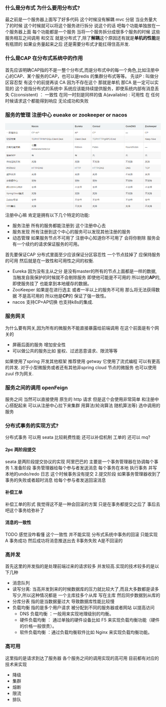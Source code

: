

### 什么是分布式 为什么要用分布式?
   最之前是一个服务器上面写了好多代码  这个时候没有解耦 mvc 分层 当业务量大了的时候 这个时候就可以将这个服务进行拆分  说这个的话 吧每个功能单独放在一个服务器上面 每个功能都是一个服务
   当将一个服务拆分成很多个服务的时候  这些服务相互之间调用 和交互  就是分布式了,除了**解耦**这个原因还有就是**单机的性能**是有瓶颈的 如果业务量起来之后 还是需要分布式才能扛得住高并发.
   
### 什么是CAP 在分布式系统中的作用
   首先应该明确CAP指的不是一整个分布式,而是分布式中的每一个角色,比如注册中心的CAP、某个服务的CAP，也可以是redis 的集群分布式等等。
   先谈P : 叫做分区容忍型 有这个的前提再谈 CA 因为不存在这个  那就是单机 那CA 是一定可以实现的  这个是指分布式的系统中  系统应该能持续提供服务，即使系统内部有消息丢失
   C(consistent) ： 一致性  在同一时刻是同样的值
   A(available) : 可用性 在 任何时候请求这个都能得到响应 无论成功和失败 
   
### 服务的管理  注册中心  eueake or zookeeper  or nacos 
   ![image](image/注册中心对比.png)
   注册中心嘛 肯定是拥有以下几个特定的功能:
   * 服务注册   所有的服务都能注册到 这个注册中心去
   * 服务发现   所有注册到这个中心的服务可以发现其他注册的服务
   * 动态管理   如果服务节点不可用了 注册中心知道你不可用了 会将你剔除 服务会有一个续约的请求保证服务的可用。
   
   首先要保证CAP 分布式里面至少应该保证分区容忍性 一个节点挂掉了 应保持服务的可用 然后就是在一致性和可用性之间的权衡.
   * Eureka 因为没有主从之分 是没有master的所有的节点上面都是一样的数据,当触发自我保护的时候就不会剔除服务 即使他可能是不可用的  所以他的**AP**的,即使服务挂了 也能拿到本地缓存的数据。
   * ZooKeeper  如果是在进行选主 或者一半以上的服务不可用 那么将无法获得数据 不是高可用的 所以他是**CP**的 保证了强一致性。
   * nacos  支持CP+AP切换 也支持k8s的集成.

### 服务网关 
   为什么要有网关,因为所有的微服务不能直接暴露给前端调用 在这个前面是有个网关的
   * 屏蔽后面的服务 增加安全性
   * 可以做公共的服务比如 鉴权、过滤恶意请求、限流等等
   
   如果使用了spring 开发其他框架 推荐使用 getway 它使用了流式编程 可以有更高的并发.
   对于小型微服务或者还有其他非spring cloud 节点的微服务 也可以使用zuul 作为网关.

### 服务之间的调用 openFeign 
   服务之间 当然可以直接使用 原生的 http 请求 但是这个会使用非常简单 和注册中心搭配起来 可以从注册中心拉下来集群 用算法(轮询算法 随机算法等) 选中调用的服务


### 分布式事务的实现方式?
   分布式事务 可以用 seata 比较耗费性能  还可以补偿机制 工单的   还可以 mq?
   #### 2pc 两阶段提交
   seata 是两阶段提交协议的实现 阿里巴巴的 主要是一个事务管理器在协调每个事务 
        1.准备阶段  事务管理器给每个参与者发送消息 每个事务在本地 执行事务 并写本地的undo/redo 日志 这个时候事务没有提交
        2.提交阶段 如果事务管理器收到了 事务的失败或者超时消息 给每个参与者发送回滚消息 
   #### 补偿工单
   补偿工单的形式 我觉得这不是一种会回滚的方案 只是在事务都提交之后了 事后去吧这个事务给弥补了
   #### 消息的一致性
   TODO 感觉没咋看懂 这个一致性 并不能实现 分布式系统中事务的回滚 只能实现 A 事务成功 然后成功将消息推送出去  B事务失败 A是不回滚的 


### 高并发
   首先这里的并发指的是处理前端过来的请求较多 并发较高.实现的技术较多的是以下几种
   * 消息队列
   * 读写分离: 当高并发到来的时候数据库的压力就比较大了,而且大多数都是读多写少,所以这种情况都是 一个主库挂多个从库 写在主库 然后同步数据到从库的
   * 分库分表   指的是当数据量过大 导致数据库性能比较慢
   * 负载均衡   指的是多个用户请求 被分配到不同的服务器或者网站 以提高访问
        * DNS 负载均衡 ：一般用来实现地理级别的均衡。
        * 硬件负载均衡 ： 通过单独的硬件设备比如 F5 来实现负载均衡功能（硬件的价格一般很贵）。
        * 软件负载均衡 ：通过负载均衡软件比如 Nginx 来实现负载均衡功能。  
   
### 高可用
   这里指的是请求到达了服务器 各个服务之间的调用实现的高可用 目前都有对应的技术来实现
   * 降级
   * 集群
   * 熔断
   * 限流
   * 排队
   
   
   
   
   
   
   
   
   
   